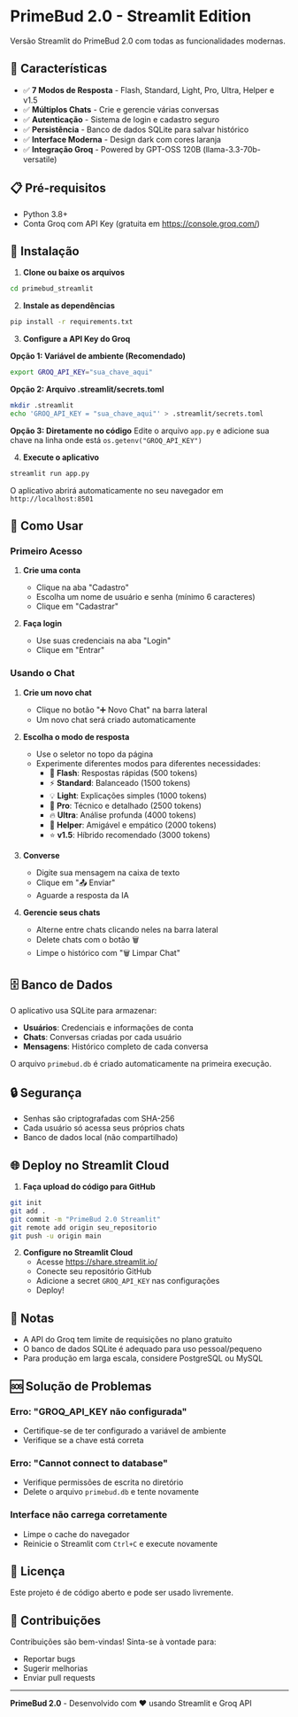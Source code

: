 # PrimeBud 2.0 - Streamlit Edition

Versão Streamlit do PrimeBud 2.0 com todas as funcionalidades modernas.

## 🚀 Características

- ✅ **7 Modos de Resposta** - Flash, Standard, Light, Pro, Ultra, Helper e v1.5
- ✅ **Múltiplos Chats** - Crie e gerencie várias conversas
- ✅ **Autenticação** - Sistema de login e cadastro seguro
- ✅ **Persistência** - Banco de dados SQLite para salvar histórico
- ✅ **Interface Moderna** - Design dark com cores laranja
- ✅ **Integração Groq** - Powered by GPT-OSS 120B (llama-3.3-70b-versatile)

## 📋 Pré-requisitos

- Python 3.8+
- Conta Groq com API Key (gratuita em https://console.groq.com/)

## 🔧 Instalação

1. **Clone ou baixe os arquivos**
```bash
cd primebud_streamlit
```

2. **Instale as dependências**
```bash
pip install -r requirements.txt
```

3. **Configure a API Key do Groq**

**Opção 1: Variável de ambiente (Recomendado)**
```bash
export GROQ_API_KEY="sua_chave_aqui"
```

**Opção 2: Arquivo .streamlit/secrets.toml**
```bash
mkdir .streamlit
echo 'GROQ_API_KEY = "sua_chave_aqui"' > .streamlit/secrets.toml
```

**Opção 3: Diretamente no código**
Edite o arquivo `app.py` e adicione sua chave na linha onde está `os.getenv("GROQ_API_KEY")`

4. **Execute o aplicativo**
```bash
streamlit run app.py
```

O aplicativo abrirá automaticamente no seu navegador em `http://localhost:8501`

## 🎯 Como Usar

### Primeiro Acesso

1. **Crie uma conta**
   - Clique na aba "Cadastro"
   - Escolha um nome de usuário e senha (mínimo 6 caracteres)
   - Clique em "Cadastrar"

2. **Faça login**
   - Use suas credenciais na aba "Login"
   - Clique em "Entrar"

### Usando o Chat

1. **Crie um novo chat**
   - Clique no botão "➕ Novo Chat" na barra lateral
   - Um novo chat será criado automaticamente

2. **Escolha o modo de resposta**
   - Use o seletor no topo da página
   - Experimente diferentes modos para diferentes necessidades:
     - 🚀 **Flash**: Respostas rápidas (500 tokens)
     - ⚡ **Standard**: Balanceado (1500 tokens)
     - 💡 **Light**: Explicações simples (1000 tokens)
     - 🎯 **Pro**: Técnico e detalhado (2500 tokens)
     - 🔥 **Ultra**: Análise profunda (4000 tokens)
     - 🤝 **Helper**: Amigável e empático (2000 tokens)
     - ⭐ **v1.5**: Híbrido recomendado (3000 tokens)

3. **Converse**
   - Digite sua mensagem na caixa de texto
   - Clique em "📤 Enviar"
   - Aguarde a resposta da IA

4. **Gerencie seus chats**
   - Alterne entre chats clicando neles na barra lateral
   - Delete chats com o botão 🗑️
   - Limpe o histórico com "🗑️ Limpar Chat"

## 🗄️ Banco de Dados

O aplicativo usa SQLite para armazenar:
- **Usuários**: Credenciais e informações de conta
- **Chats**: Conversas criadas por cada usuário
- **Mensagens**: Histórico completo de cada conversa

O arquivo `primebud.db` é criado automaticamente na primeira execução.

## 🔒 Segurança

- Senhas são criptografadas com SHA-256
- Cada usuário só acessa seus próprios chats
- Banco de dados local (não compartilhado)

## 🌐 Deploy no Streamlit Cloud

1. **Faça upload do código para GitHub**
```bash
git init
git add .
git commit -m "PrimeBud 2.0 Streamlit"
git remote add origin seu_repositorio
git push -u origin main
```

2. **Configure no Streamlit Cloud**
   - Acesse https://share.streamlit.io/
   - Conecte seu repositório GitHub
   - Adicione a secret `GROQ_API_KEY` nas configurações
   - Deploy!

## 📝 Notas

- A API do Groq tem limite de requisições no plano gratuito
- O banco de dados SQLite é adequado para uso pessoal/pequeno
- Para produção em larga escala, considere PostgreSQL ou MySQL

## 🆘 Solução de Problemas

### Erro: "GROQ_API_KEY não configurada"
- Certifique-se de ter configurado a variável de ambiente
- Verifique se a chave está correta

### Erro: "Cannot connect to database"
- Verifique permissões de escrita no diretório
- Delete o arquivo `primebud.db` e tente novamente

### Interface não carrega corretamente
- Limpe o cache do navegador
- Reinicie o Streamlit com `Ctrl+C` e execute novamente

## 📄 Licença

Este projeto é de código aberto e pode ser usado livremente.

## 🤝 Contribuições

Contribuições são bem-vindas! Sinta-se à vontade para:
- Reportar bugs
- Sugerir melhorias
- Enviar pull requests

---

**PrimeBud 2.0** - Desenvolvido com ❤️ usando Streamlit e Groq API

